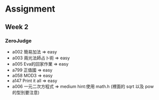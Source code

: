 # Assignment

## Week 2
### ZeroJudge 
+ a002 簡易加法 => easy
+ a003 兩光法師占卜術 => easy
+ a005 Eva的回家作業 => easy
+ a799 正值國 => easy
+ a058 MOD3 => easy
+ a147 Print it all => easy
+ a006 一元二次方程式 => medium hint:使用 math.h (裡面的 sqrt 以及 pow 的型別要注意)